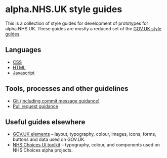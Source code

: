 # alpha.NHS.UK style guides

This is a collection of style guides for development of prototypes for
alpha.NHS.UK. These guides are mostly a reduced set of the [GOV.UK style
guides][govuk-styleguides].

[govuk-styleguides]: https://github.com/alphagov/styleguides

## Languages

- [CSS](css.md)
- [HTML](html.md)
- [Javascript](js.md)

## Tools, processes and other guidelines

- [Git (including commit message guidance)](git.md)
- [Pull request guidance](pull-requests.md)

## Useful guides elsewhere

- [GOV.UK elements][govuk-elements] – layout, typography, colour, images, icons, forms, buttons and data used on GOV.UK.
- [NHS Choices UI toolkit][nhs-choices-ui-toolkit] – typography, colour, and components used on NHS Choices alpha projects.

[govuk-elements]: http://govuk-elements.herokuapp.com/
[nhs-choices-ui-toolkit]: https://github.com/NHSChoices/alpha-ui-toolkit
